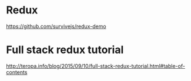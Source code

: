 # Redux

https://github.com/survivejs/redux-demo

# Full stack redux tutorial
http://teropa.info/blog/2015/09/10/full-stack-redux-tutorial.html#table-of-contents